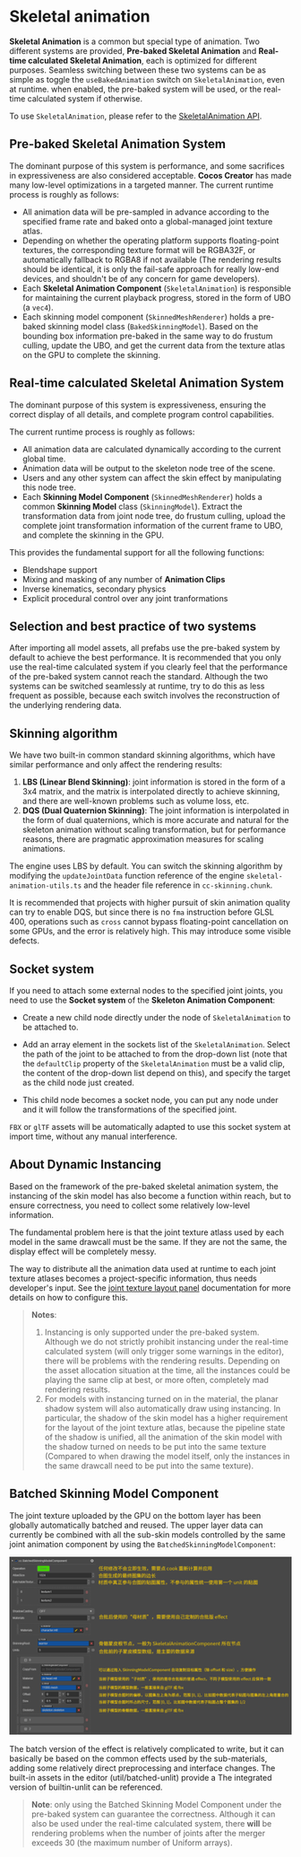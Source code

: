 # Skeletal animation

__Skeletal Animation__ is a common but special type of animation. Two different systems are provided, **Pre-baked Skeletal Animation** and **Real-time calculated Skeletal Animation**, each is optimized for different purposes. Seamless switching between these two systems can be as simple as toggle the `useBakedAnimation` switch on `SkeletalAnimation`, even at runtime. when enabled, the pre-baked system will be used, or the real-time calculated system if otherwise.

To use `SkeletalAnimation`, please refer to the [SkeletalAnimation API](__APIDOC__/en/classes/animation.skeletalanimation.html).

## Pre-baked Skeletal Animation System

The dominant purpose of this system is performance, and some sacrifices in expressiveness are also considered acceptable. __Cocos Creator__ has made many low-level optimizations in a targeted manner. The current runtime process is roughly as follows:

  - All animation data will be pre-sampled in advance according to the specified frame rate and baked onto a global-managed joint texture atlas.
  - Depending on whether the operating platform supports floating-point textures, the corresponding texture format will be RGBA32F, or automatically fallback to RGBA8 if not available (The rendering results should be identical, it is only the fail-safe approach for really low-end devices, and shouldn't be of any concern for game developers).
  - Each __Skeletal Animation Component__ (`SkeletalAnimation`) is responsible for maintaining the current playback progress, stored in the form of UBO (a `vec4`).
  - Each skinning model component (`SkinnedMeshRenderer`) holds a pre-baked skinning model class (`BakedSkinningModel`). Based on the bounding box information pre-baked in the same way to do frustum culling, update the UBO, and get the current data from the texture atlas on the GPU to complete the skinning.

## Real-time calculated Skeletal Animation System

The dominant purpose of this system is expressiveness, ensuring the correct display of all details, and complete program control capabilities.

The current runtime process is roughly as follows:

  - All animation data are calculated dynamically according to the current global time.
  - Animation data will be output to the skeleton node tree of the scene.
  - Users and any other system can affect the skin effect by manipulating this node tree.
  - Each __Skinning Model Component__ (`SkinnedMeshRenderer`) holds a common __Skinning Model__ class (`SkinningModel`). Extract the transformation data from joint node tree, do frustum culling, upload the complete joint transformation information of the current frame to UBO, and complete the skinning in the GPU.

This provides the fundamental support for all the following functions:

  - Blendshape support
  - Mixing and masking of any number of __Animation Clips__
  - Inverse kinematics, secondary physics
  - Explicit procedural control over any joint tranformations

## Selection and best practice of two systems

After importing all model assets, all prefabs use the pre-baked system by default to achieve the best performance. It is recommended that you only use the real-time calculated system if you clearly feel that the performance of the pre-baked system cannot reach the standard. Although the two systems can be switched seamlessly at runtime, try to do this as less frequent as possible, because each switch involves the reconstruction of the underlying rendering data.

## Skinning algorithm

We have two built-in common standard skinning algorithms, which have similar performance and only affect the rendering results:

1. __LBS (Linear Blend Skinning)__: joint information is stored in the form of a 3x4 matrix, and the matrix is ​​interpolated directly to achieve skinning, and there are well-known problems such as volume loss, etc.
2. __DQS (Dual Quaternion Skinning)__: The joint information is interpolated in the form of dual quaternions, which is more accurate and natural for the skeleton animation without scaling transformation, but for performance reasons, there are pragmatic approximation measures for scaling animations.

The engine uses LBS by default. You can switch the skinning algorithm by modifying the `updateJointData` function reference of the engine `skeletal-animation-utils.ts` and the header file reference in `cc-skinning.chunk`.

It is recommended that projects with higher pursuit of skin animation quality can try to enable DQS, but since there is no `fma` instruction before GLSL 400, operations such as `cross` cannot bypass floating-point cancellation on some GPUs, and the error is relatively high. This may introduce some visible defects.

## Socket system

If you need to attach some external nodes to the specified joint joints, you need to use the __Socket system__ of the __Skeleton Animation Component__:

- Create a new child node directly under the node of `SkeletalAnimation` to be attached to.

- Add an array element in the sockets list of the `SkeletalAnimation`. Select the path of the joint to be attached to from the drop-down list (note that the `defaultClip` property of the `SkeletalAnimation` must be a valid clip, the content of the drop-down list depend on this), and specify the target as the child node just created.

- This child node becomes a socket node, you can put any node under and it will follow the transformations of the specified joint.

`FBX` or `glTF` assets will be automatically adapted to use this socket system at import time, without any manual interference.

## About Dynamic Instancing

Based on the framework of the pre-baked skeletal animation system, the instancing of the skin model has also become a function within reach, but to ensure correctness, you need to collect some relatively low-level information.

The fundamental problem here is that the joint texture atlass used by each model in the same drawcall must be the same. If they are not the same, the display effect will be completely messy.

The way to distribute all the animation data used at runtime to each joint texture atlases becomes a project-specific information, thus needs developer's input. See the [joint texture layout panel](../../editor/project/joint-texture-layout.md) documentation for more details on how to configure this.

> **Notes**:
> 1. Instancing is only supported under the pre-baked system. Although we do not strictly prohibit instancing under the real-time calculated system (will only trigger some warnings in the editor), there will be problems with the rendering results. Depending on the asset allocation situation at the time, all the instances could be playing the same clip at best, or more often, completely mad rendering results.
> 2. For models with instancing turned on in the material, the planar shadow system will also automatically draw using instancing. In particular, the shadow of the skin model has a higher requirement for the layout of the joint texture atlas, because the pipeline state of the shadow is unified, all the animation of the skin model with the shadow turned on needs to be put into the same texture (Compared to when drawing the model itself, only the instances in the same drawcall need to be put into the same texture).

## Batched Skinning Model Component

The joint texture uploaded by the GPU on the bottom layer has been globally automatically batched and reused. The upper layer data can currently be combined with all the sub-skin models controlled by the same joint animation component by using the `BatchedSkinningModelComponent`:

![batched-skinning-model-component](batched-skinning-model-component.png)

The batch version of the effect is relatively complicated to write, but it can basically be based on the common effects used by the sub-materials, adding some relatively direct preprocessing and interface changes. The built-in assets in the editor (util/batched-unlit) provide a The integrated version of builtin-unlit can be referenced.

> **Note**: only using the Batched Skinning Model Component under the pre-baked system can guarantee the correctness. Although it can also be used under the real-time calculated system, there **will** be rendering problems when the number of joints after the merger exceeds 30 (the maximum number of Uniform arrays).
